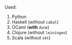 Used:
  1. Python
  2. Haskell (without `cabal`)
  3. OCaml (**with** `dune`)
  4. Clojure (without `leiningen`)
  5. Scala (without `sbt`)